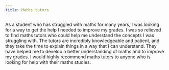 ```yaml
---
title: Maths tutors
---
```


As a student who has struggled with maths for many years, I was looking for a way to get the help I needed to improve my grades. I was so relieved to find maths tutors who could help me understand the concepts I was struggling with. The tutors are incredibly knowledgeable and patient, and they take the time to explain things in a way that I can understand. They have helped me to develop a better understanding of maths and to improve my grades. I would highly recommend maths tutors to anyone who is looking for help with their maths studies.